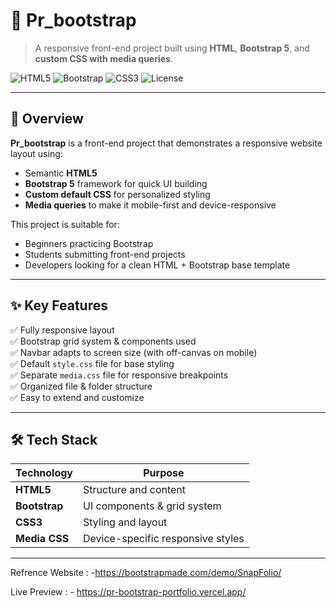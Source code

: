 # 📌 Pr_bootstrap  
> A responsive front-end project built using **HTML**, **Bootstrap 5**, and **custom CSS with media queries**.

![HTML5](https://img.shields.io/badge/HTML5-orange?logo=html5&logoColor=white)
![Bootstrap](https://img.shields.io/badge/Bootstrap-5.0-blueviolet?logo=bootstrap&logoColor=white)
![CSS3](https://img.shields.io/badge/CSS3-blue?logo=css3&logoColor=white)
![License](https://img.shields.io/badge/License-MIT-green)

---

## 📖 Overview  

**Pr_bootstrap** is a front-end project that demonstrates a responsive website layout using:
- Semantic **HTML5**
- **Bootstrap 5** framework for quick UI building
- **Custom default CSS** for personalized styling
- **Media queries** to make it mobile-first and device-responsive

This project is suitable for:
- Beginners practicing Bootstrap
- Students submitting front-end projects
- Developers looking for a clean HTML + Bootstrap base template

---

## ✨ Key Features  

✅ Fully responsive layout  
✅ Bootstrap grid system & components used  
✅ Navbar adapts to screen size (with off-canvas on mobile)  
✅ Default `style.css` file for base styling  
✅ Separate `media.css` file for responsive breakpoints  
✅ Organized file & folder structure  
✅ Easy to extend and customize  

---

## 🛠️ Tech Stack  

| Technology   | Purpose                          |
|--------------|----------------------------------|
| **HTML5**    | Structure and content            |
| **Bootstrap**| UI components & grid system      |
| **CSS3**     | Styling and layout               |
| **Media CSS**| Device-specific responsive styles|

---
 Refrence Website : -https://bootstrapmade.com/demo/SnapFolio/

 
 Live Preview : - https://pr-bootstrap-portfolio.vercel.app/                      
